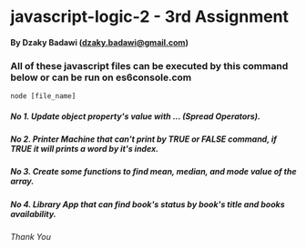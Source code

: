 # javascript-logic-2 - 3rd Assignment

#### By Dzaky Badawi (dzaky.badawi@gmail.com)

### All of these javascript files can be executed by this command below or can be run on es6console.com
```
node [file_name]
```

##### No 1. Update object property's value with ... (Spread Operators).

##### No 2. Printer Machine that can't print by TRUE or FALSE command, if TRUE it will prints a word by it's index.

##### No 3. Create some functions to find mean, median, and mode value of the array.

##### No 4. Library App that can find book's status by book's title and books availability.

###### Thank You
